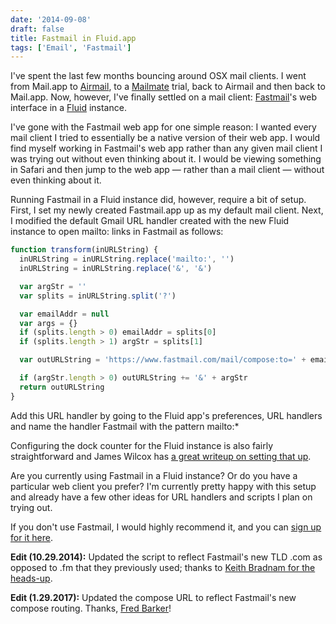 ```yaml
---
date: '2014-09-08'
draft: false
title: Fastmail in Fluid.app
tags: ['Email', 'Fastmail']
---
```


I've spent the last few months bouncing around OSX mail clients. I went from Mail.app to [Airmail](https://itunes.apple.com/us/app/id573171375?at=11lvuD), to a [Mailmate](http://freron.com) trial, back to Airmail and then back to Mail.app. Now, however, I've finally settled on a mail client: [Fastmail](https://www.fastmail.com/?STKI=11917049)'s web interface in a [Fluid](http://fluidapp.com) instance.<!-- excerpt -->

I've gone with the Fastmail web app for one simple reason: I wanted every mail client I tried to essentially be a native version of their web app. I would find myself working in Fastmail's web app rather than any given mail client I was trying out without even thinking about it. I would be viewing something in Safari and then jump to the web app — rather than a mail client — without even thinking about it.

Running Fastmail in a Fluid instance did, however, require a bit of setup. First, I set my newly created Fastmail.app up as my default mail client. Next, I modified the default Gmail URL handler created with the new Fluid instance to open mailto: links in Fastmail as follows:

```javascript
function transform(inURLString) {
  inURLString = inURLString.replace('mailto:', '')
  inURLString = inURLString.replace('&', '&')

  var argStr = ''
  var splits = inURLString.split('?')

  var emailAddr = null
  var args = {}
  if (splits.length > 0) emailAddr = splits[0]
  if (splits.length > 1) argStr = splits[1]

  var outURLString = 'https://www.fastmail.com/mail/compose:to=' + emailAddr

  if (argStr.length > 0) outURLString += '&' + argStr
  return outURLString
}
```

Add this URL handler by going to the Fluid app's preferences, URL handlers and name the handler Fastmail with the pattern mailto:*

Configuring the dock counter for the Fluid instance is also fairly straightforward and James Wilcox has [a great writeup on setting that up](http://jamesw.me/?p=347).

Are you currently using Fastmail in a Fluid instance? Or do you have a particular web client you prefer? I'm currently pretty happy with this setup and already have a few other ideas for URL handlers and scripts I plan on trying out.

If you don't use Fastmail, I would highly recommend it, and you can [sign up for it here](http://www.fastmail.com/?STKI=11917049).

**Edit (10.29.2014):** Updated the script to reflect Fastmail's new TLD .com as opposed to .fm that they previously used; thanks to [Keith Bradnam for the heads-up](http://keithbradnam.com).

**Edit (1.29.2017):** Updated the compose URL to reflect Fastmail's new compose routing. Thanks, [Fred Barker](http://fredbarker.com)!
